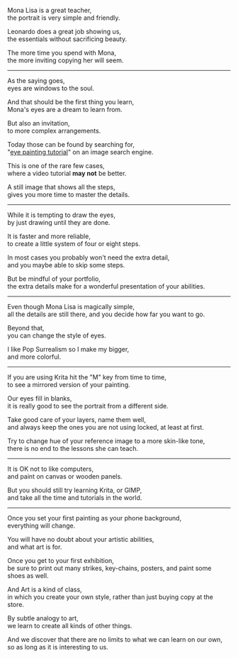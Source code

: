 Mona Lisa is a great teacher,\
the portrait is very simple and friendly.

Leonardo does a great job showing us,\
the essentials without sacrificing beauty.

The more time you spend with Mona,\
the more inviting copying her will seem.

---

As the saying goes,\
eyes are windows to the soul.

And that should be the first thing you learn,\
Mona's eyes are a dream to learn from.

But also an invitation,\
to more complex arrangements.

Today those can be found by searching for,\
"[eye painting tutorial](https://www.qwant.com/?client=opensearch\&q=eye+painting+tutorial\&t=images)" on an image search engine.

This is one of the rare few cases,\
where a video tutorial **may not** be better.

A still image that shows all the steps,\
gives you more time to master the details.

---

While it is tempting to draw the eyes,\
by just drawing until they are done.

It is faster and more reliable,\
to create a little system of four or eight steps.

In most cases you probably won't need the extra detail,\
and you maybe able to skip some steps.

But be mindful of your portfolio,\
the extra details make for a wonderful presentation of your abilities.

---

Even though Mona Lisa is magically simple,\
all the details are still there, and you decide how far you want to go.

Beyond that,\
you can change the style of eyes.

I like Pop Surrealism so I make my bigger,\
and more colorful.

---

If you are using Krita hit the "M" key from time to time,\
to see a mirrored version of your painting.

Our eyes fill in blanks,\
it is really good to see the portrait from a different side.

Take good care of your layers, name them well,\
and always keep the ones you are not using locked, at least at first.

Try to change hue of your reference image to a more skin-like tone,\
there is no end to the lessons she can teach.

---

It is OK not to like computers,\
and paint on canvas or wooden panels.

But you should still try learning Krita, or GIMP,\
and take all the time and tutorials in the world.

---

Once you set your first painting as your phone background,\
everything will change.

You will have no doubt about your artistic abilities,\
and what art is for.

Once you get to your first exhibition,\
be sure to print out many strikes, key-chains, posters, and paint some shoes as well.

And Art is a kind of class,\
in which you create your own style, rather than just buying copy at the store.

By subtle analogy to art,\
we learn to create all kinds of other things.

And we discover that there are no limits to what we can learn on our own,\
so as long as it is interesting to us.
